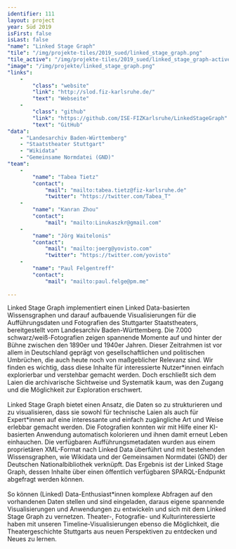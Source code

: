 ```yaml
---
identifier: 111
layout: project
year: Süd 2019
isFirst: false
isLast: false
"name": "Linked Stage Graph"
"tile": "/img/projekte-tiles/2019_sued/linked_stage_graph.png"
"tile_active": "/img/projekte-tiles/2019_sued/linked_stage_graph-active.png"
"image": "/img/projekte/linked_stage_graph.png"
"links":
    -
        "class": "website"
        "link": "http://slod.fiz-karlsruhe.de/"
        "text": "Webseite"
    -
        "class": "github"
        "link": "https://github.com/ISE-FIZKarlsruhe/LinkedStageGraph"
        "text": "GitHub"
"data":
    - "Landesarchiv Baden-Württemberg"
    - "Staatstheater Stuttgart"
    - "Wikidata"
    - "Gemeinsame Normdatei (GND)"
"team":
    -
        "name": "Tabea Tietz"
        "contact":
            "mail": "mailto:tabea.tietz@fiz-karlsruhe.de"
            "twitter": "https://twitter.com/Tabea_T"
    -
        "name": "Kanran Zhou"
        "contact":
            "mail": "mailto:Linukaszkr@gmail.com"
    -
        "name": "Jörg Waitelonis"
        "contact":
            "mail": "mailto:joerg@yovisto.com"
            "twitter": "https://twitter.com/yovisto"
    -
        "name": "Paul Felgentreff"
        "contact":
            "mail": "mailto:paul.felge@pm.me"
           
---
```

Linked Stage Graph implementiert einen Linked Data-basierten Wissensgraphen und darauf aufbauende Visualisierungen für die Aufführungsdaten und Fotografien des Stuttgarter Staatstheaters, bereitgestellt vom Landesarchiv Baden-Württemberg. Die 7.000 schwarz/weiß-Fotografien zeigen spannende Momente auf und hinter der Bühne zwischen den 1890er und 1940er Jahren. Dieser Zeitrahmen ist vor allem in Deutschland geprägt von gesellschaftlichen und politischen Umbrüchen, die auch heute noch von maßgeblicher Relevanz sind. Wir finden es wichtig, dass diese Inhalte für interessierte Nutzer\*innen einfach explorierbar und verstehbar gemacht werden. Doch erschließt sich dem Laien die archivarische Sichtweise und Systematik kaum, was den Zugang und die Möglichkeit zur Exploration erschwert.
<br/><br/>
Linked Stage Graph bietet einen Ansatz, die Daten so zu strukturieren und zu visualisieren, dass sie sowohl für technische Laien als auch für Expert\*innen auf eine interessante und einfach zugängliche Art und Weise erlebbar gemacht werden. Die Fotografien konnten wir mit Hilfe einer KI-basierten Anwendung automatisch kolorieren und ihnen damit erneut Leben einhauchen. Die verfügbaren Aufführungsmetadaten wurden aus einem proprietären XML-Format nach Linked Data überführt und mit bestehenden Wissensgraphen, wie Wikidata und der Gemeinsamen Normdatei (GND) der Deutschen Nationalbibliothek verknüpft. Das Ergebnis ist der Linked Stage Graph, dessen Inhalte über einen öffentlich verfügbaren SPARQL-Endpunkt abgefragt werden können.
<br/><br/>
So können (Linked) Data-Enthusiast\*innen komplexe Abfragen auf den vorhandenen Daten stellen und sind eingeladen, daraus eigene spannende Visualisierungen und Anwendungen zu entwickeln und sich mit dem Linked Stage Graph zu vernetzen. Theater-, Fotografie- und Kulturinteressierte haben mit unseren Timeline-Visualisierungen ebenso die Möglichkeit, die Theatergeschichte Stuttgarts aus neuen Perspektiven zu entdecken und Neues zu lernen.